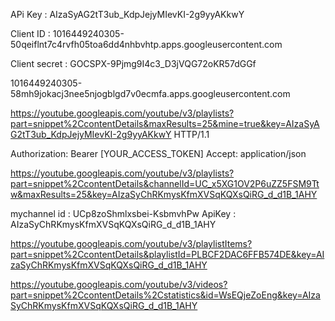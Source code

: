 
APi Key : AIzaSyAG2tT3ub_KdpJejyMIevKI-2g9yyAKkwY

Client ID : 1016449240305-50qeiflnt7c4rvfh05toa6dd4nhbvhtp.apps.googleusercontent.com

Client secret : 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

1016449240305-58mh9jokacj3nee5njogblgd7v0ecmfa.apps.googleusercontent.com



https://youtube.googleapis.com/youtube/v3/playlists?part=snippet%2CcontentDetails&maxResults=25&mine=true&key=AIzaSyAG2tT3ub_KdpJejyMIevKI-2g9yyAKkwY HTTP/1.1

Authorization: Bearer [YOUR_ACCESS_TOKEN]
Accept: application/json

https://youtube.googleapis.com/youtube/v3/playlists?part=snippet%2CcontentDetails&channelId=UC_x5XG1OV2P6uZZ5FSM9Ttw&maxResults=25&key=AIzaSyChRKmysKfmXVSqKQXsQiRG_d_d1B_1AHY

mychannel id  : UCp8zoShmlxsbei-KsbmvhPw
ApiKey : AIzaSyChRKmysKfmXVSqKQXsQiRG_d_d1B_1AHY

 https://youtube.googleapis.com/youtube/v3/playlistItems?part=snippet%2CcontentDetails&playlistId=PLBCF2DAC6FFB574DE&key=AIzaSyChRKmysKfmXVSqKQXsQiRG_d_d1B_1AHY

 https://youtube.googleapis.com/youtube/v3/videos?part=snippet%2CcontentDetails%2Cstatistics&id=WsEQjeZoEng&key=AIzaSyChRKmysKfmXVSqKQXsQiRG_d_d1B_1AHY